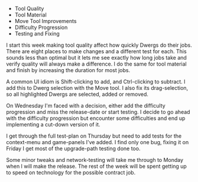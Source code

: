﻿---
author: jock
---
-   Tool Quality
-   Tool Material
-   Move Tool Improvements
-   Difficulty Progression
-   Testing and Fixing

I start this week making tool quality affect how quickly Dwergs do their jobs. There are eight places to make changes and a different test for each. This sounds less than optimal but it lets me see exactly how long jobs take and verify quality will always make a difference. I do the same for tool material and finish by increasing the duration for most jobs.

A common UI idiom is Shift-clicking to add, and Ctrl-clicking to subtract. I add this to Dwerg selection with the Move tool. I also fix its drag-selection, so all highlighted Dwergs are selected, added or removed.

On Wednesday I'm faced with a decision, either add the difficulty progression and miss the release-date or start testing. I decide to go ahead with the difficulty progression but encounter some difficulties and end up implementing a cut-down version of it.

I get through the full test-plan on Thursday but need to add tests for the context-menu and game-panels I've added. I find only one bug, fixing it on Friday I get most of the upgrade-path testing done too.

Some minor tweaks and network-testing will take me through to Monday when I will make the release. The rest of the week will be spent getting up to speed on technology for the possible contract job.​
